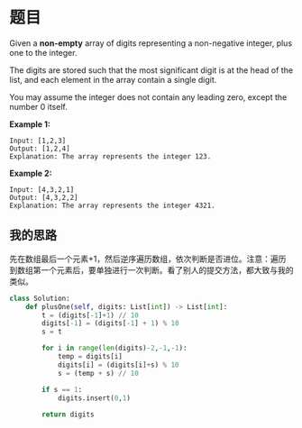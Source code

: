 # 题目

Given a **non-empty** array of digits representing a non-negative integer, plus one to the integer.

The digits are stored such that the most significant digit is at the head of the list, and each element in the array contain a single digit.

You may assume the integer does not contain any leading zero, except the number 0 itself.

**Example 1:**

```
Input: [1,2,3]
Output: [1,2,4]
Explanation: The array represents the integer 123.
```

**Example 2:**

```
Input: [4,3,2,1]
Output: [4,3,2,2]
Explanation: The array represents the integer 4321.
```

## 我的思路

先在数组最后一个元素+1，然后逆序遍历数组，依次判断是否进位。注意：遍历到数组第一个元素后，要单独进行一次判断。看了别人的提交方法，都大致与我的类似。

```python
class Solution:
    def plusOne(self, digits: List[int]) -> List[int]:
        t = (digits[-1]+1) // 10
        digits[-1] = (digits[-1] + 1) % 10
        s = t

        for i in range(len(digits)-2,-1,-1):
            temp = digits[i]
            digits[i] = (digits[i]+s) % 10
            s = (temp + s) // 10

        if s == 1:
            digits.insert(0,1)
            
        return digits
```

